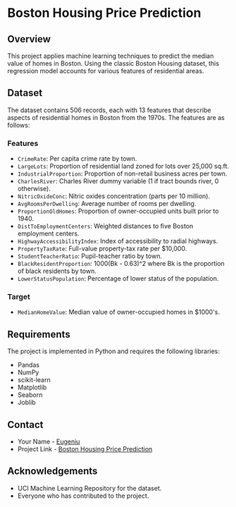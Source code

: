 # Boston Housing Price Prediction

## Overview
This project applies machine learning techniques to predict the median value of homes in Boston. Using the classic Boston Housing dataset, this regression model accounts for various features of residential areas.

## Dataset
The dataset contains 506 records, each with 13 features that describe aspects of residential homes in Boston from the 1970s. The features are as follows:

### Features
- `CrimeRate`: Per capita crime rate by town.
- `LargeLots`: Proportion of residential land zoned for lots over 25,000 sq.ft.
- `IndustrialProportion`: Proportion of non-retail business acres per town.
- `CharlesRiver`: Charles River dummy variable (1 if tract bounds river, 0 otherwise).
- `NitricOxideConc`: Nitric oxides concentration (parts per 10 million).
- `AvgRoomsPerDwelling`: Average number of rooms per dwelling.
- `ProportionOldHomes`: Proportion of owner-occupied units built prior to 1940.
- `DistToEmploymentCenters`: Weighted distances to five Boston employment centers.
- `HighwayAccessibilityIndex`: Index of accessibility to radial highways.
- `PropertyTaxRate`: Full-value property-tax rate per $10,000.
- `StudentTeacherRatio`: Pupil-teacher ratio by town.
- `BlackResidentProportion`: 1000(Bk - 0.63)^2 where Bk is the proportion of black residents by town.
- `LowerStatusPopulation`: Percentage of lower status of the population.

### Target
- `MedianHomeValue`: Median value of owner-occupied homes in $1000's.

## Requirements
The project is implemented in Python and requires the following libraries:
- Pandas
- NumPy
- scikit-learn
- Matplotlib
- Seaborn
- Joblib

## Contact
- Your Name - [Eugeniu]([e.ghelbur@gmail.com](https://github.com/eghelbur))
- Project Link - [Boston Housing Price Prediction](https://github.com/eghelbur/Predict-House-Prices-Project/blob/main/Predict_House_Prices.ipynb)

## Acknowledgements
- UCI Machine Learning Repository for the dataset.
- Everyone who has contributed to the project.
